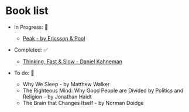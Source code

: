 # Book list 

- In Progress: 👀

  * [Peak - by Ericsson & Pool](https://github.com/michael-devlin/books/blob/main/book-list/peak.md)

- Completed: ✅

  * [Thinking, Fast & Slow - Daniel Kahneman](https://designedandmade.substack.com/p/designing-fast-and-slow-cognitive)

- To do: 🦾

  * Why We Sleep - by Matthew Walker
  * The Righteous Mind: Why Good People are Divided by Politics and Religion – by Jonathan Haidt
  * The Brain that Changes Itself - by Norman Doidge
  
